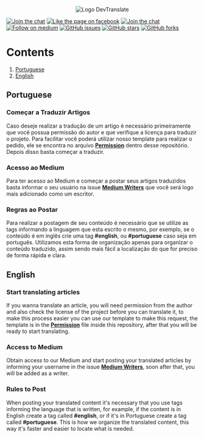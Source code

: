 <p align="center">
  <img src="http://i68.tinypic.com/idsuv7.png" alt="Logo DevTranslate"/>
</p>

[![Join the chat](https://img.shields.io/badge/gitter-join%20chat%20%E2%86%92-cc2b5e.svg?style=flat-square)](https://gitter.im/devtranslate/Lobby)
[![Like the page on facebook](https://img.shields.io/badge/facebook-like%20the%20page%20%E2%86%92-4267b2.svg?style=flat-square)](https://www.facebook.com/devtranslate/)
[![Join the chat](https://img.shields.io/badge/telegram-join%20chat%20%E2%86%92-0088cc.svg?style=flat-square)](https://telegram.me/devtranslate)
[![Follow on medium](https://img.shields.io/badge/medium-follow%20us%20%E2%86%92-02b875.svg?style=flat-square)](https://medium.com/devtranslate)
[![GitHub issues](https://img.shields.io/github/issues/devtranslate/medium.svg?style=flat-square)][link-issues]
[![GitHub stars](https://img.shields.io/github/stars/devtranslate/medium.svg?style=flat-square)](https://github.com/devtranslate/medium/stargazers)
[![GitHub forks](https://img.shields.io/github/forks/devtranslate/medium.svg?style=flat-square)](https://github.com/devtranslate/medium/network)

# Contents
1. [Portuguese](https://github.com/devtranslate/medium#portuguese)
2. [English](https://github.com/devtranslate/medium#english)

## Portuguese

### Começar a Traduzir Artigos
Caso deseje realizar a tradução de um artigo é necessário primeiramente que você possua permissão do autor e que verifique a licença para traduzir o projeto. Para facilitar você poderá utilizar nosso template para realizar o pedido, ele se encontra no arquivo **[Permission][link-permission]** dentro desse repositório. Depois disso basta começar a traduzir.

### Acesso ao Medium
Para ter acesso ao Medium e começar a postar seus artigos traduzidos basta informar o seu usuário na issue **[Medium Writers][link-issues]** que você será logo mais adicionado como um escritor.

### Regras ao Postar
Para realizar a postagem de seu conteúdo é necessário que se utilize as tags informando a linguagem que esta escrito o mesmo, por exemplo, se o conteúdo é em inglês crie uma tag **#english**, ou **#portuguese** caso seja em português. Utilizamos esta forma de organização apenas para organizar o conteúdo traduzido, assim sendo mais fácil a localização do que for preciso de forma rápida e clara.

## English

### Start translating articles
If you wanna translate an article, you will need permission from the author and also check the license of the project before you can translate it, to make this process easier you can use our template to make this request, the template is in the **[Permission][link-permission]** file inside this repository, after that you will be ready to start translating.

### Access to Medium
Obtain access to our Medium and start posting your translated articles by informing your username in the issue **[Medium Writers][link-issues]**, soon after that, you will be added as a writer.

### Rules to Post
When posting your translated content it's necessary that you use tags informing the language that is written, for example, if the content is in English create a tag called **#english**, or if it's in Portuguese create a tag called **#portuguese**. This is how we organize the translated content, this way it's faster and easier to locate what is needed.

[link-issues]: https://github.com/devtranslate/medium/issues
[link-permission]: https://github.com/devtranslate/medium/blob/master/Permission.md
